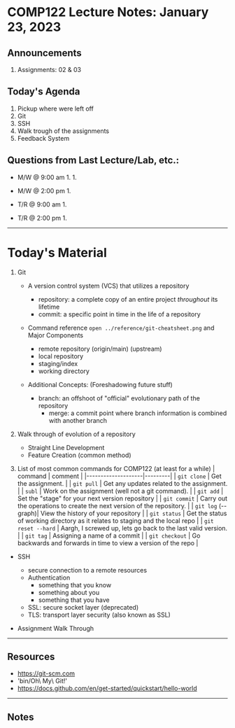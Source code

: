 # COMP122 Lecture Notes: January 23, 2023

## Announcements
   1. Assignments: 02 & 03 


## Today's Agenda
   1. Pickup where were left off
   1. Git
   1. SSH
   1. Walk trough of the assignments
   1. Feedback System

## Questions from Last Lecture/Lab, etc.:
   * M/W @ 9:00 am
     1.
     1. 

   * M/W @ 2:00 pm
     1.

   * T/R @ 9:00 am
     1.

   * T/R @ 2:00 pm
     1.

---
# Today's Material
  1. Git
     - A version control system (VCS) that utilizes a repository
       - repository: a complete copy of an entire project _throughout_ its lifetime  
       - commit:  a specific point in time in the life of a repository

     - Command reference `open ../reference/git-cheatsheet.png` and Major Components
        - remote repository (origin/main) (upstream)
        - local repository 
        - staging/index
        - working directory

     - Additional Concepts: (Foreshadowing future stuff)
       - branch:  an offshoot of "official" evolutionary path of the repository
         - merge: a commit point where branch information is combined with another branch

  1. Walk through of evolution of a repository
     - Straight Line Development
     - Feature Creation (common method)

  1. List of most common commands for COMP122  (at least for a while)
     | command            | comment |
     |--------------------|---------|
     | `git clone`        | Get the assignment. |
     | `git pull`         | Get any updates related to the assignment.  |
     | `subl`             | Work on the assignment (well not a git command).  |
     | `git add`          | Set the "stage" for your next version repository  |
     | `git commit`       | Carry out the operations to create the next version of the repository. |
     | `git log` (--graph)| View the history of your repository |
     | `git status`       | Get the status of working directory as it relates to staging and the local repo |
     | `git reset --hard` | Aargh, I screwed up, lets go back to the last valid version.  |
     | `git tag`          | Assigning a name of a commit |
     | `git checkout`     | Go backwards and forwards in time to view a version of the repo |

   * SSH
      - secure connection to a remote resources
      - Authentication
        - something that you know
        - something about you
        - something that you have
      - SSL: secure socket layer (deprecated)
      - TLS: transport layer security (also known as SSL)

   * Assignment Walk Through



---
## Resources
  * https://git-scm.com
  * 'bin/Oh\ My\ Git\!'
  * https://docs.github.com/en/get-started/quickstart/hello-world


---
## Notes 



